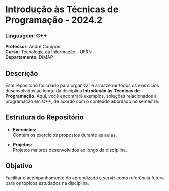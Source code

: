 # Introdução às Técnicas de Programação - 2024.2  
### Linguagem: C++  
**Professor:** André Campos  
**Curso:** Tecnologia da Informação - UFRN  
**Departamento:** DIMAP  

## Descrição  
Este repositório foi criado para organizar e armazenar todos os exercícios desenvolvidos ao longo da disciplina **Introdução às Técnicas de Programação**. Aqui, você encontrará exemplos, soluções relacionados à programação em C++, de acordo com o conteúdo abordado no semestre.  

## Estrutura do Repositório  
- **Exercícios:**  
  Contém os exercícios propostos durante as aulas.  
 
- **Projetos:**  
  Projetos maiores desenvolvidos ao longo da disciplina.  

## Objetivo  
Facilitar o acompanhamento do aprendizado e servir como referência futura para os tópicos estudados na disciplina.
